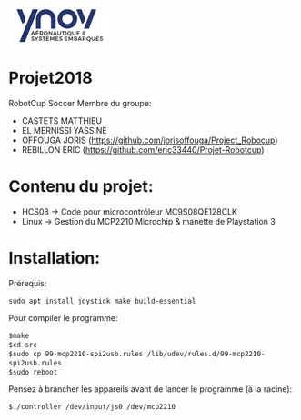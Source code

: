 ![Alt text](aero.png "Ynov Estei")
# Projet2018
RobotCup Soccer
Membre du groupe:
- CASTETS MATTHIEU
- EL MERNISSI YASSINE
- OFFOUGA JORIS (https://github.com/jorisoffouga/Project_Robocup)
- REBILLON ERIC (https://github.com/eric33440/Projet-Robotcup)

# Contenu du projet:
- HCS08 -> Code pour microcontrôleur MC9S08QE128CLK
- Linux -> Gestion du MCP2210 Microchip & manette de Playstation 3

# Installation:
Prérequis:
```
sudo apt install joystick make build-essential
```

Pour compiler le programme: 
```
$make
$cd src
$sudo cp 99-mcp2210-spi2usb.rules /lib/udev/rules.d/99-mcp2210-spi2usb.rules
$sudo reboot
```
Pensez à brancher les appareils avant de lancer le programme (à la racine):
```
$./controller /dev/input/js0 /dev/mcp2210
```
